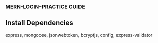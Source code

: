 ### MERN-LOGIN-PRACTICE GUIDE

## Install Dependencies
express, mongoose, jsonwebtoken, bcryptjs, config, express-validator 